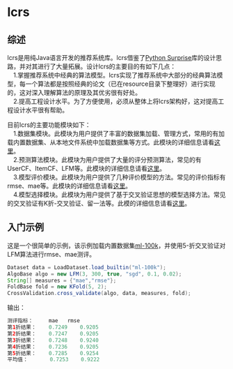 # lcrs
## 综述
lcrs是用纯Java语言开发的推荐系统库。lcrs借鉴了[Python Surprise](https://surprise.readthedocs.io/en/stable/index.html)库的设计思路，并对其进行了大量拓展。设计lcrs的主要目的有如下几点：    
&ensp;&ensp;1.掌握推荐系统中经典的算法模型。lcrs实现了推荐系统中大部分的经典算法模型，每一个算法都是按照经典的论文（已在resource目录下整理好）进行实现的，这对深入理解算法的原理及其优劣很有好处。   
&ensp;&ensp;2.提高工程设计水平。为了方便使用，必须从整体上将lcrs架构好，这对提高工程设计水平很有帮助。     

目前lcrs的主要功能模块如下：   
&ensp;&ensp;1.数据集模块。此模块为用户提供了丰富的数据集加载、管理方式，常用的有加载内置数据集、从本地文件系统中加载数据集等方式。此模块的详细信息请看[这里](https://github.com/liuchenailq/lcrs/tree/master/src/dataset)。    
&ensp;&ensp;2.预测算法模块。此模块为用户提供了大量的评分预测算法，常见的有UserCF、ItemCF、LFM等。此模块的详细信息请看[这里](https://github.com/liuchenailq/lcrs/tree/master/src/prediction_algorithms)。   
&ensp;&ensp;3.模型评价模块。此模块为用户提供了几种评价模型的方法。常见的评价指标有rmse、mae等。此模块的详细信息请看[这里](https://github.com/liuchenailq/lcrs/tree/master/src/accuracy)。   
&ensp;&ensp;4.模型选择模块。此模块为用户提供了基于交叉验证思想的模型选择方法。常见的交叉验证有K折-交叉验证、留一法等。此模的详细信息请看[这里](https://github.com/liuchenailq/lcrs/tree/master/src/model_selection)。    

## 入门示例

这是一个很简单的示例，该示例加载内置数据集[ml-100k](http://files.grouplens.org/datasets/movielens/ml-100k/)，并使用5-折交叉验证对LFM算法进行rmse、mae测评。

```Java
Dataset data = LoadDataset.load_builtin("ml-100k");
AlgoBase algo = new LFM(3, 300, true, "sgd", 0.1, 0.02);   
String[] measures = {"mae","rmse"};
FoldBase fold = new KFold(5, 2);
CrossValidation.cross_validate(algo, data, measures, fold);
```
   
输出：

```Java
测评指标：     mae   rmse   
第1折结果：    0.7249    0.9205    
第2折结果：    0.7247    0.9205    
第3折结果：    0.7248    0.9240    
第4折结果：    0.7236    0.9205    
第5折结果：    0.7285    0.9254    
平均值：       0.7253    0.9222    
```




     

